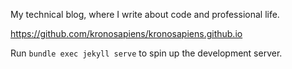 My technical blog, where I write about code and professional life.

https://github.com/kronosapiens/kronosapiens.github.io

Run `bundle exec jekyll serve` to spin up the development server.
